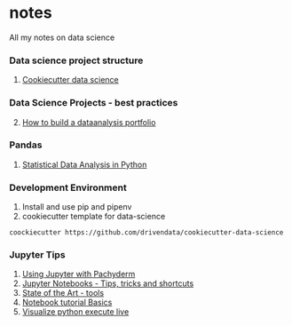 # notes
All my notes on data science

### Data science project structure
1. [Cookiecutter data science](https://drivendata.github.io/cookiecutter-data-science/)

### Data Science Projects - best practices
2. [How to build a dataanalysis portfolio](https://blog.udacity.com/2016/02/how-to-build-a-data-analysis-portfolio-that-will-get-you-hired.html)

### Pandas 
1. [Statistical Data Analysis in Python](https://github.com/fonnesbeck/statistical-analysis-python-tutorial)

### Development Environment
1. Install and use pip and pipenv 
2. cookiecutter template for data-science
```
coockiecutter https://github.com/drivendata/cookiecutter-data-science
```

### Jupyter Tips 
1. [Using Jupyter with Pachyderm](https://medium.com/pachyderm-data/jupyter-pachyderm-part-1-exploring-and-understanding-historical-analyses-2a37e56c6578)
2. [Jupyter Notebooks - Tips, tricks and shortcuts](https://www.dataquest.io/blog/jupyter-notebook-tips-tricks-shortcuts/)
3. [State of the Art - tools](https://md.ekstrandom.net/blog/2016/12/tools)
4. [Notebook tutorial Basics](https://www.dataquest.io/blog/jupyter-notebook-tutorial/)
5. [Visualize python execute live](http://www.pythontutor.com/)

